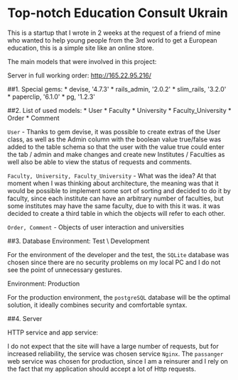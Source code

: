 # Top-notch Education Consult Ukrain

This is a startup that I wrote in 2 weeks at the request of a friend of mine who wanted to help young people from the 3rd world to get a European education, this is a simple site like an online store.

The main models that were involved in this project:

Server in full working order: http://165.22.95.216/

##1. Special gems:
    * devise, '4.7.3'
    * rails_admin, '2.0.2'
    * slim_rails, '3.2.0'    
    * paperclip, '6.1.0'
    * pg, '1.2.3'
   
 
##2. List of used models:
    * User
    * Faculty
    * University
    * Faculty_University
    * Order
    * Comment

    
`User` - Thanks to gem devise, it was possible to create extras of the User class, as well as the Admin column with the boolean value true/false was added to the table schema so that the user with the value true could enter the tab / admin and make changes and create new Institutes / Faculties as well also be able to view the status of requests and comments.

`Faculty, University, Faculty_University` - What was the idea? At that moment when I was thinking about architecture, the meaning was that it would be possible to implement some sort of sorting and decided to do it by faculty, since each institute can have an arbitrary number of faculties, but some institutes may have the same faculty, due to with this it was. it was decided to create a third table in which the objects will refer to each other.

`Order, Comment` -  Objects of user interaction and universities

##3. Database 
Environment: Test \ Development

For the environment of the developer and the test, the `SQLite` database was chosen since there are no security problems on my local PC and I do not see the point of unnecessary gestures.

Environment: Production

For the production environment, the `postgreSQL` database will be the optimal solution, it ideally combines security and comfortable syntax.

##4. Server

HTTP service and app service:

I do not expect that the site will have a large number of requests, but for increased reliability, the service was chosen service `Nginx`. The `passanger` web service was chosen for production, since I am a reinsurer and I rely on the fact that my application should accept a lot of Http requests. 

